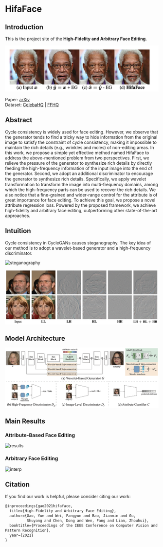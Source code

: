 # HifaFace

## Introduction
This is the project site of the **High-Fidelity and Arbitrary Face Editing**.

![HifaFace](images/HifaFace.png)

Paper: [arXiv](https://arxiv.org/abs/2103.15814)   
Dataset: [CelebaHQ](https://github.com/tkarras/progressive_growing_of_gans) | [FFHQ](https://github.com/NVlabs/ffhq-dataset)   

## Abstract
Cycle consistency is widely used for face editing. However, we observe that the generator tends to find a tricky way to hide information from the original image to satisfy the constraint of cycle consistency, making it impossible to maintain the rich details (e.g., wrinkles and moles) of non-editing areas. In this work, we propose a simple yet effective method named HifaFace to address the above-mentioned problem from two perspectives. First, we relieve the pressure of the generator to synthesize rich details by directly feeding the high-frequency information of the input image into the end of the generator. Second, we adopt an additional discriminator to encourage the generator to synthesize rich details. Speciﬁcally, we apply wavelet transformation to transform the image into multi-frequency domains, among which the high-frequency parts can be used to recover the rich details. We also notice that a fine-grained and wider-range control for the attribute is of great importance for face editing. To achieve this goal, we propose a novel attribute regression loss. Powered by the proposed framework, we achieve high-fidelity and arbitrary face editing, outperforming other state-of-the-art approaches.


## Intuition
Cycle consistency in CycleGANs causes steganography. The key idea of our method is to adopt a wavelet-based generator and a high-frequency discriminator.

![steganography](images/steganography.png)

![wavelet](images/wavelet.png)

## Model Architecture
![model](images/model.png)


## Main Results
### Attribute-Based Face Editing
![results](images/results.png)


### Arbitrary Face Editing
![interp](images/interp.png)


## Citation
If you find our work is helpful, please consider citing our work:
```
@inproceedings{gao2021hifaface,
  title={High-Fidelity and Arbitrary Face Editing},
  author={Gao, Yue and Wei, Fangyun and Bao, Jianmin and Gu, 
          Shuyang and Chen, Dong and Wen, Fang and Lian, Zhouhui},
  booktitle={Proceedings of the IEEE Conference on Computer Vision and Pattern Recognition},
  year={2021}
}
```
